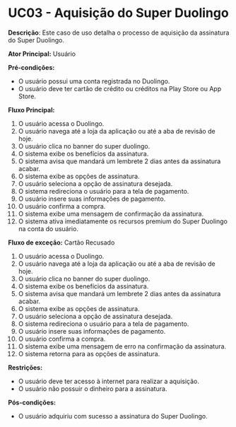 # UC03 - Aquisição do Super Duolingo

**Descrição**: Este caso de uso detalha o processo de aquisição da assinatura do Super Duolingo.

**Ator Principal:** Usuário

**Pré-condições:**

- O usuário possui uma conta registrada no Duolingo.
- O usuário deve ter cartão de crédito ou créditos na Play Store ou App Store.

**Fluxo Principal:**

1. O usuário acessa o Duolingo.
2. O usuário navega até a loja da aplicação ou até a aba de revisão de hoje.
3. O usuário clica no banner do super duolingo.
4. O sistema exibe os benefícios da assinatura.
5. O sistema avisa que mandará um lembrete 2 dias antes da assinatura acabar.
6. O sistema exibe as opções de assinatura.
7. O usuário seleciona a opção de assinatura desejada.
8. O sistema redireciona o usuário para a tela de pagamento.
9. O usuário insere suas informações de pagamento.
10. O usuário confirma a compra.
11. O sistema exibe uma mensagem de confirmação da assinatura.
12. O sistema ativa imediatamente os recursos premium do Super Duolingo na conta do usuário.

**Fluxo de exceção:** Cartão Recusado

1. O usuário acessa o Duolingo.
2. O usuário navega até a loja da aplicação ou até a aba de revisão de hoje.
3. O usuário clica no banner do super duolingo.
4. O sistema exibe os benefícios da assinatura.
5. O sistema avisa que mandará um lembrete 2 dias antes da assinatura acabar.
6. O sistema exibe as opções de assinatura.
7. O usuário seleciona a opção de assinatura desejada.
8. O sistema redireciona o usuário para a tela de pagamento.
9. O usuário insere suas informações de pagamento.
10. O usuário confirma a compra.
11. O sistema exibe uma mensagem de erro na confirmação da assinatura.
12. O sistema retorna para as opções de assinatura.

**Restrições:**

- O usuário deve ter acesso à internet para realizar a aquisição.
- O usuário não possuir o dinheiro para a assinatura.

**Pós-condições:**

- O usuário adquiriu com sucesso a assinatura do Super Duolingo.
